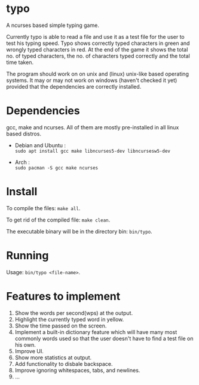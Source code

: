 # typo
A ncurses based simple typing game.

Currently typo is able to read a file and use it as a test file for the user to test his typing speed. Typo shows correctly typed characters in green and wrongly typed characters in red. At the end of the game it shows the total no. of typed characters, the no. of characters typed correctly and the total time taken.

The program should work on on unix and (linux) unix-like based operating systems. It may or may not work on windows (haven't checked it yet) provided that the dependencies are correctly installed.

# Dependencies
gcc, make and ncurses. All of them are mostly pre-installed in all linux based distros.

- Debian and Ubuntu :
  <br>
  ``sudo apt install gcc make libncurses5-dev libncursesw5-dev``
  
- Arch :
  <br>
  ``sudo pacman -S gcc make ncurses``


# Install
To compile the files: ``make all``.

To get rid of the compiled file: ``make clean``.

The executable binary will be in the directory bin: ``bin/typo``.

# Running
Usage: ``bin/typo <file-name>``.

# Features to implement
1. Show the words per second(wps) at the output.
2. Highlight the currently typed word in yellow.
3. Show the time passed on the screen.
4. Implement a built-in dictionary feature which will have many most commonly words used so that the user doesn't have to find a test file on his own.
5. Improve UI.
6. Show more statistics at output.
7. Add functionality to disbale backspace.
8. Improve ignoring whitespaces, tabs, and newlines.
9. ...
